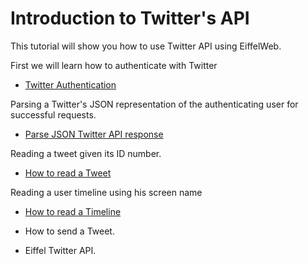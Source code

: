 # Introduction to Twitter's API

This tutorial will show you how to use Twitter API using EiffelWeb.

First we will learn how to authenticate with Twitter
* [Twitter Authentication](./auth/Readme.md)

Parsing a Twitter's JSON representation of the authenticating user for successful requests.
* [Parse JSON Twitter API response](./parse/Readme.md)

Reading a tweet given its ID number.

* [How to read a Tweet](./read/Readme.md)

Reading a user timeline using his screen name
* [How to read a Timeline](./read_timeline/Readme.md)

* How to send a Tweet.

* Eiffel Twitter API.
